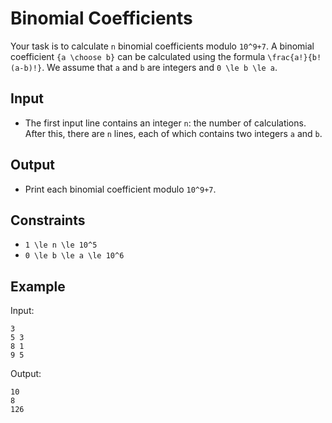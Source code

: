 # Binomial Coefficients 

Your task is to calculate ```n``` binomial coefficients modulo ```10^9+7```.
A binomial coefficient ```{a \choose b}``` can be calculated using the formula ```\frac{a!}{b!(a-b)!}```. We assume that ```a``` and ```b``` are integers and ```0 \le b \le a```.
## Input
- The first input line contains an integer ```n```: the number of calculations.
After this, there are ```n``` lines, each of which contains two integers ```a``` and ```b```.
## Output
- Print each binomial coefficient modulo ```10^9+7```.
## Constraints

- ```1 \le n \le 10^5```
- ```0 \le b \le a \le 10^6```

## Example
Input:
```
3
5 3
8 1
9 5
```

Output:
```
10
8
126
```
